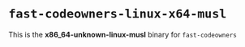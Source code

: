 # `fast-codeowners-linux-x64-musl`

This is the **x86_64-unknown-linux-musl** binary for `fast-codeowners`
